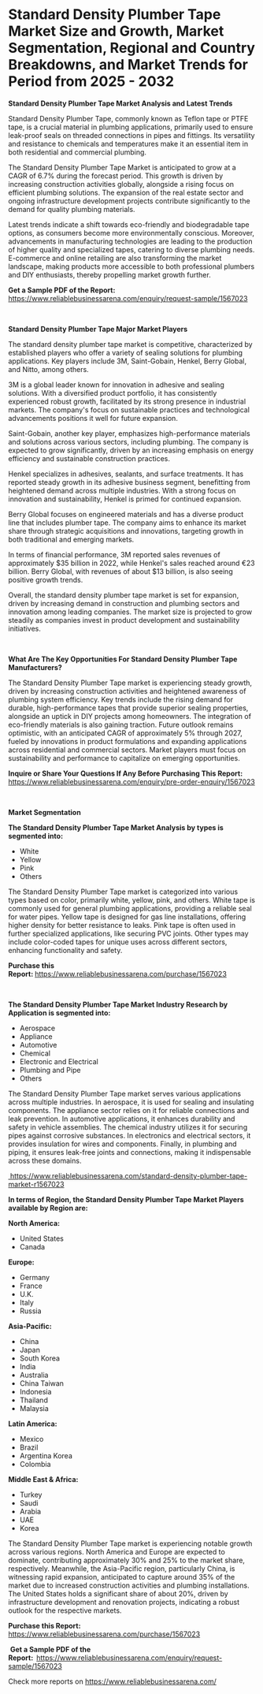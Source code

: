 <p><h1>Standard Density Plumber Tape Market Size and Growth, Market Segmentation, Regional and Country Breakdowns, and Market Trends for Period from 2025 -  2032</h1></p><p><strong>Standard Density Plumber Tape Market Analysis and Latest Trends</strong></p>
<p><p>Standard Density Plumber Tape, commonly known as Teflon tape or PTFE tape, is a crucial material in plumbing applications, primarily used to ensure leak-proof seals on threaded connections in pipes and fittings. Its versatility and resistance to chemicals and temperatures make it an essential item in both residential and commercial plumbing.</p><p>The Standard Density Plumber Tape Market is anticipated to grow at a CAGR of 6.7% during the forecast period. This growth is driven by increasing construction activities globally, alongside a rising focus on efficient plumbing solutions. The expansion of the real estate sector and ongoing infrastructure development projects contribute significantly to the demand for quality plumbing materials.</p><p>Latest trends indicate a shift towards eco-friendly and biodegradable tape options, as consumers become more environmentally conscious. Moreover, advancements in manufacturing technologies are leading to the production of higher quality and specialized tapes, catering to diverse plumbing needs. E-commerce and online retailing are also transforming the market landscape, making products more accessible to both professional plumbers and DIY enthusiasts, thereby propelling market growth further.</p></p>
<p><strong>Get a Sample PDF of the Report:&nbsp;</strong> <a href="https://www.reliablebusinessarena.com/enquiry/request-sample/1567023?utm_campaign=2206&utm_medium=2&utm_source=Github&utm_content=ia&utm_term=22032025&utm_id=standard-density-plumber-tape">https://www.reliablebusinessarena.com/enquiry/request-sample/1567023</a></p>
<p>&nbsp;</p>
<p><strong>Standard Density Plumber Tape Major Market Players</strong></p>
<p><p>The standard density plumber tape market is competitive, characterized by established players who offer a variety of sealing solutions for plumbing applications. Key players include 3M, Saint-Gobain, Henkel, Berry Global, and Nitto, among others.</p><p>3M is a global leader known for innovation in adhesive and sealing solutions. With a diversified product portfolio, it has consistently experienced robust growth, facilitated by its strong presence in industrial markets. The company's focus on sustainable practices and technological advancements positions it well for future expansion.</p><p>Saint-Gobain, another key player, emphasizes high-performance materials and solutions across various sectors, including plumbing. The company is expected to grow significantly, driven by an increasing emphasis on energy efficiency and sustainable construction practices.</p><p>Henkel specializes in adhesives, sealants, and surface treatments. It has reported steady growth in its adhesive business segment, benefitting from heightened demand across multiple industries. With a strong focus on innovation and sustainability, Henkel is primed for continued expansion.</p><p>Berry Global focuses on engineered materials and has a diverse product line that includes plumber tape. The company aims to enhance its market share through strategic acquisitions and innovations, targeting growth in both traditional and emerging markets.</p><p>In terms of financial performance, 3M reported sales revenues of approximately $35 billion in 2022, while Henkel's sales reached around €23 billion. Berry Global, with revenues of about $13 billion, is also seeing positive growth trends. </p><p>Overall, the standard density plumber tape market is set for expansion, driven by increasing demand in construction and plumbing sectors and innovation among leading companies. The market size is projected to grow steadily as companies invest in product development and sustainability initiatives.</p></p>
<p>&nbsp;</p>
<p><strong>What Are The Key Opportunities For Standard Density Plumber Tape Manufacturers?</strong></p>
<p><p>The Standard Density Plumber Tape market is experiencing steady growth, driven by increasing construction activities and heightened awareness of plumbing system efficiency. Key trends include the rising demand for durable, high-performance tapes that provide superior sealing properties, alongside an uptick in DIY projects among homeowners. The integration of eco-friendly materials is also gaining traction. Future outlook remains optimistic, with an anticipated CAGR of approximately 5% through 2027, fueled by innovations in product formulations and expanding applications across residential and commercial sectors. Market players must focus on sustainability and performance to capitalize on emerging opportunities.</p></p>
<p><strong>Inquire or Share Your Questions If Any Before Purchasing This Report:</strong> <a href="https://www.reliablebusinessarena.com/enquiry/pre-order-enquiry/1567023?utm_campaign=2206&utm_medium=2&utm_source=Github&utm_content=ia&utm_term=22032025&utm_id=standard-density-plumber-tape">https://www.reliablebusinessarena.com/enquiry/pre-order-enquiry/1567023</a></p>
<p>&nbsp;</p>
<p><strong>Market Segmentation</strong></p>
<p><strong>The Standard Density Plumber Tape Market Analysis by types is segmented into:</strong></p>
<p><ul><li>White</li><li>Yellow</li><li>Pink</li><li>Others</li></ul></p>
<p><p>The Standard Density Plumber Tape market is categorized into various types based on color, primarily white, yellow, pink, and others. White tape is commonly used for general plumbing applications, providing a reliable seal for water pipes. Yellow tape is designed for gas line installations, offering higher density for better resistance to leaks. Pink tape is often used in further specialized applications, like securing PVC joints. Other types may include color-coded tapes for unique uses across different sectors, enhancing functionality and safety.</p></p>
<p><strong>Purchase this Report:&nbsp;</strong><a href="https://www.reliablebusinessarena.com/purchase/1567023?utm_campaign=2206&utm_medium=2&utm_source=Github&utm_content=ia&utm_term=22032025&utm_id=standard-density-plumber-tape">https://www.reliablebusinessarena.com/purchase/1567023</a></p>
<p>&nbsp;</p>
<p><strong>The Standard Density Plumber Tape Market Industry Research by Application is segmented into:</strong></p>
<p><ul><li>Aerospace</li><li>Appliance</li><li>Automotive</li><li>Chemical</li><li>Electronic and Electrical</li><li>Plumbing and Pipe</li><li>Others</li></ul></p>
<p><p>The Standard Density Plumber Tape market serves various applications across multiple industries. In aerospace, it is used for sealing and insulating components. The appliance sector relies on it for reliable connections and leak prevention. In automotive applications, it enhances durability and safety in vehicle assemblies. The chemical industry utilizes it for securing pipes against corrosive substances. In electronics and electrical sectors, it provides insulation for wires and components. Finally, in plumbing and piping, it ensures leak-free joints and connections, making it indispensable across these domains.</p></p>
<p><a href="https://www.reliablebusinessarena.com/standard-density-plumber-tape-market-r1567023?utm_campaign=2206&utm_medium=2&utm_source=Github&utm_content=ia&utm_term=22032025&utm_id=standard-density-plumber-tape">&nbsp;https://www.reliablebusinessarena.com/standard-density-plumber-tape-market-r1567023</a></p>
<p><strong>In terms of Region, the Standard Density Plumber Tape Market Players available by Region are:</strong></p>
<p>
    <p> <strong> North America: </strong>
        <ul>
            <li>United States</li>
            <li>Canada</li>
        </ul>
        </p> 
    <p> <strong> Europe: </strong>
        <ul>
            <li>Germany</li>
            <li>France</li>
            <li>U.K.</li>
            <li>Italy</li>
            <li>Russia</li>
        </ul>
        </p> 
    <p> <strong> Asia-Pacific: </strong>
        <ul>
            <li>China</li>
            <li>Japan</li>
            <li>South Korea</li>
            <li>India</li>
            <li>Australia</li>
            <li>China Taiwan</li>
            <li>Indonesia</li>
            <li>Thailand</li>
            <li>Malaysia</li>
        </ul>
        </p> 
    <p> <strong> Latin America: </strong>
        <ul>
            <li>Mexico</li>
            <li>Brazil</li>
            <li>Argentina Korea</li>
            <li>Colombia</li>
        </ul>
        </p> 
    <p> <strong> Middle East & Africa: </strong>
        <ul>
            <li>Turkey</li>
            <li>Saudi</li>
            <li>Arabia</li>
            <li>UAE</li>
            <li>Korea</li>
        </ul>
    </p>
    </p>
<p><p>The Standard Density Plumber Tape market is experiencing notable growth across various regions. North America and Europe are expected to dominate, contributing approximately 30% and 25% to the market share, respectively. Meanwhile, the Asia-Pacific region, particularly China, is witnessing rapid expansion, anticipated to capture around 35% of the market due to increased construction activities and plumbing installations. The United States holds a significant share of about 20%, driven by infrastructure development and renovation projects, indicating a robust outlook for the respective markets.</p></p>
<p><strong>Purchase this Report: </strong><a href="https://www.reliablebusinessarena.com/purchase/1567023?utm_campaign=2206&utm_medium=2&utm_source=Github&utm_content=ia&utm_term=22032025&utm_id=standard-density-plumber-tape">https://www.reliablebusinessarena.com/purchase/1567023</a></p>
<p>&nbsp;<strong>Get a Sample PDF of the Report:&nbsp;&nbsp;</strong><a href="https://www.reliablebusinessarena.com/enquiry/request-sample/1567023?utm_campaign=2206&utm_medium=2&utm_source=Github&utm_content=ia&utm_term=22032025&utm_id=standard-density-plumber-tape">https://www.reliablebusinessarena.com/enquiry/request-sample/1567023</a></p>
<p><strong></strong></p>
<p>Check more reports on <a href="https://www.reliablebusinessarena.com/?utm_campaign=2206&utm_medium=2&utm_source=Github&utm_content=ia&utm_term=22032025&utm_id=standard-density-plumber-tape">https://www.reliablebusinessarena.com/</a></p>